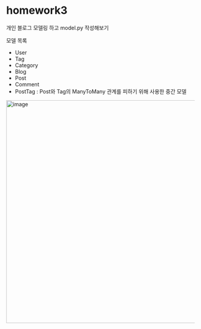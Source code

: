 # homework3

개인 블로그 모델링 하고 model.py 작성해보기

모델 목록
- User
- Tag
- Category
- Blog
- Post
- Comment
- PostTag : Post와 Tag의 ManyToMany 관계를 피하기 위해 사용한 중간 모델

<img width="595" alt="image" src="https://github.com/Yeomdonghwan/likelion/assets/101257697/2a16e453-ad21-413a-8748-af574b03832b">

